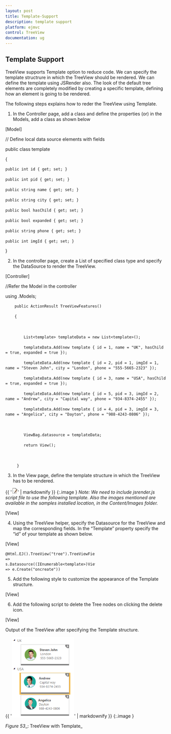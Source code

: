 ```yaml
---
layout: post
title: Template-Support
description: template support
platform: ejmvc
control: TreeView
documentation: ug
---
```


## Template Support

TreeView supports Template option to reduce code. We can specify the template structrure in which the TreeView should be rendered. We can define the template using JSRender also. The look of the default tree elements are completely modified by creating a specific template, defining how an element is going to be rendered. 

The following steps explains how to reder the TreeView using Template.

1. In the Controller page, add a class and define the properties (or) in the Models, add a class as shown below



[Model]

// Define local data source elements with  fields            



public class template

{

    public int id { get; set; }

    public int pid { get; set; }

    public string name { get; set; }

    public string city { get; set; }

    public bool hasChild { get; set; }

    public bool expanded { get; set; }

    public string phone { get; set; }

    public int imgId { get; set; }

}



2.  In the controller page, create a List of specified class type and specify the DataSource to render the TreeView.





[Controller]

//Refer the Model in the controller

using <Applicationname>.Models;



        public ActionResult TreeViewFeatures()

        {



            List<template> templateData = new List<template>();

            templateData.Add(new template { id = 1, name = "UK", hasChild = true, expanded = true });

            templateData.Add(new template { id = 2, pid = 1, imgId = 1, name = "Steven John", city = "London", phone = "555-5665-2323" });

            templateData.Add(new template { id = 3, name = "USA", hasChild = true, expanded = true });

            templateData.Add(new template { id = 5, pid = 3, imgId = 2, name = "Andrew", city = "Capital way", phone = "934-8374-2455" });

            templateData.Add(new template { id = 4, pid = 3, imgId = 3, name = "Angelica", city = "Dayton", phone = "988-4243-0806" });



            ViewBag.datasource = templateData;

            return View();



         }





3. In the View page, define the template structure in which the TreeView has to be rendered. 
> 
{{ '![C:/Users/labuser/Desktop/note.jpg](Template-Support_images/Template-Support_img1.jpeg)' | markdownify }}
{:.image }
_Note: We need to include jsrender.js script file to use the following template. Also the images mentioned are available in the samples installed  location, in the Content/Images folder._



[View]

<script id="treeTemplate" type="text/x-jsrender">



{{if hasChild}}

    <div class={{>name}} -style>{{>name}}</div>

{{else}}

    <div class="cont-list">

        <img class="con-img" src="../Content/Images/template-image-{{>imgId}}.png" />

        <div class="cont-del"></div>

        <div class="cont-details">

            <b>{{>name}}</b><br />

            <span>{{>city}}</span>

            <br />

            <span>{{>phone}}</span>

        </div>

        <div class="treeFooter"></div>

    </div>

{{/if}}



</script>





4. Using the TreeView helper, specify the Datasource for the TreeView and map the corresponding fields. In the “Template” property specify the “id” of your template as shown below.

[View]

<div style="width: 280px">

    @Html.EJ().TreeView("tree").TreeViewFields(s => s.Datasource((IEnumerable<template>)ViewBag.datasource).Id("id").ParentId("pid").Text("name").HasChild("hasChild").Expanded("expanded")).Template("#treeTemplate").ClientSideEvents(e => e.Create("oncreate"))

</div>



5. Add the following style to customize the appearance of the Template structure.

[View]

<style>

            #treeview .e-node-hover, #treeview .e-active

        {

            background-color: transparent;

            border-color: transparent;

        }

        #treeview .e-node-hover

        {

            opacity: 0.8;

        }



        .con-img

        {

            float: left;

        }



        .cont-list

        {

            background: none repeat scroll 0 0 white;

            border: 1px solid #BBBCBB;

            height: 85px;

            width: 200px;

            color: #5c5c5c;

            line-height: 17px;

        }



        .cont-details

        {

            margin-top: 12px;

            font-size: 13px;

        }



    .cont-del {

        background-image: url('../../Content/Images/remove-icon.png');

        background-position: -6px -10px;

        background-repeat: no-repeat;

        float: right;

        height: 16px;

        width: 16px;

        cursor: pointer;

    }



        .cont-list .treeFooter

        {

            height: 5px;

            width: 100%;

            background-color: gray;

            margin-top: 17px;

        }

</style>



6. Add the following script to delete the Tree nodes on clicking the delete icon.

[View]

<script type="text/javascript">

    function oncreate(evt) {

        var treeObj = $("#tree").data("ejTreeView");

        $("#tree").find(".cont-del").bind("click", function (e) {

            treeObj.removeNode($(e.target).parents("li").first());

        });

    }

</script>





Output of the TreeView after specifying the Template structure.

{{ '![](Template-Support_images/Template-Support_img2.png)' | markdownify }}
{:.image }


_Figure_ _53__: TreeView with Template_








